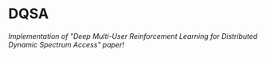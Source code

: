 # DQSA
###### Implementation of "Deep Multi-User Reinforcement Learning for Distributed Dynamic Spectrum Access" paper!
